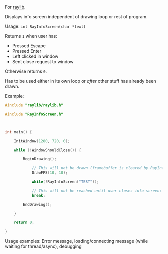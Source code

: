 For [raylib](https://github.com/raysan5/raylib).

Displays info screen independent of drawing loop or rest of program.

Usage: `int RayInfoScreen(char *text)`

Returns `1` when user has:
- Pressed Escape
- Pressed Enter
- Left clicked in window
- Sent close request to window

Otherwise returns `0`.

Has to be used either in its own loop or *after* other stuff has already been drawn.

Example:
```c
#include "raylib/raylib.h"

#include "RayInfoScreen.h"



int main() {

	InitWindow(1280, 720, 0);

	while (!WindowShouldClose()) {

		BeginDrawing();

			// This will not be drawn (framebuffer is cleared by RayInfoScreen()):
			DrawFPS(10, 10);

			while(!RayInfoScreen("TEST"));

			// This will not be reached until user closes info screen:
			break;

		EndDrawing();

	}

	return 0;

}
```

Usage examples: Error message, loading/connecting message (while waiting for thread/async), debugging
